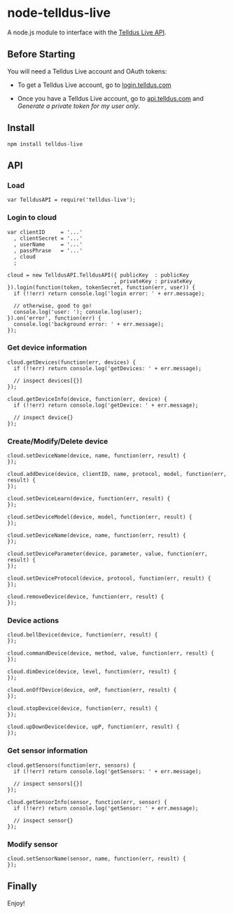 node-telldus-live
=================

A node.js module to interface with the [Telldus Live API](http://api.telldus.com).

Before Starting
---------------
You will need a Telldus Live account and OAuth tokens:

- To get a Telldus Live account, go to [login.telldus.com](https://login.telldus.com)

- Once you have a Telldus Live account, go to [api.telldus.com](http://api.telldus.com/keys/index) and _Generate a private token for my user only_.


Install
-------

    npm install telldus-live

API
---

### Load

    var TelldusAPI = require('telldus-live');

### Login to cloud

    var clientID     = '...'
      , clientSecret = '...'
      , userName     = '...'
      , passPhrase   = '...'
      , cloud
      ;

    cloud = new TelldusAPI.TelldusAPI({ publicKey  : publicKey
                                      , privateKey : privateKey }).login(function(token, tokenSecret, function(err, user)) {
      if (!!err) return console.log('login error: ' + err.message);

      // otherwise, good to go!
      console.log('user: '); console.log(user);
    }).on('error', function(err) {
      console.log('background error: ' + err.message);
    });

### Get device information

    cloud.getDevices(function(err, devices) {
      if (!!err) return console.log('getDevices: ' + err.message);

      // inspect devices[{}]
    });

    cloud.getDeviceInfo(device, function(err, device) {
      if (!!err) return console.log('getDevice: ' + err.message);

      // inspect device{}
    });

### Create/Modify/Delete device

    cloud.setDeviceName(device, name, function(err, result) {
    });

    cloud.addDevice(device, clientID, name, protocol, model, function(err, result) {
    });

    cloud.setDeviceLearn(device, function(err, result) {
    });

    cloud.setDeviceModel(device, model, function(err, result) {
    });

    cloud.setDeviceName(device, name, function(err, result) {
    });

    cloud.setDeviceParameter(device, parameter, value, function(err, result) {
    });

    cloud.setDeviceProtocol(device, protocol, function(err, result) {
    });

    cloud.removeDevice(device, function(err, result) {
    });



### Device actions

    cloud.bellDevice(device, function(err, result) {
    });

    cloud.commandDevice(device, method, value, function(err, result) {
    });

    cloud.dimDevice(device, level, function(err, result) {
    });

    cloud.onOffDevice(device, onP, function(err, result) {
    });

    cloud.stopDevice(device, function(err, result) {
    });

    cloud.upDownDevice(device, upP, function(err, result) {
    });

### Get sensor information

    cloud.getSensors(function(err, sensors) {
      if (!!err) return console.log('getSensors: ' + err.message);

      // inspect sensors[{}]
    });

    cloud.getSensorInfo(sensor, function(err, sensor) {
      if (!!err) return console.log('getSensor: ' + err.message);

      // inspect sensor{}
    });

### Modify sensor

    cloud.setSensorName(sensor, name, function(err, reuslt) {
    });


Finally
-------

Enjoy!
